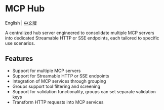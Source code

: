 # MCP Hub

English | [中文版](README.zh.md)

A centralized hub server engineered to consolidate multiple MCP servers into dedicated Streamable HTTP or SSE endpoints, each tailored to specific use scenarios.

## Features

- Support for multiple MCP servers
- Support for Streamable HTTP or SSE endpoints
- Integration of MCP services through grouping
- Groups support tool filtering and screening
- Support for validation functionality, groups can set separate validation keys
- Transform HTTP requests into MCP services
